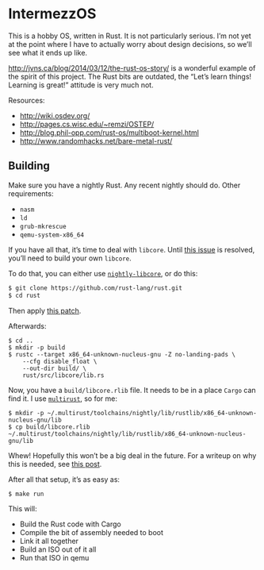 # IntermezzOS

This is a hobby OS, written in Rust. It is not particularly serious. I’m
not yet at the point where I have to actually worry about design decisions, so
we’ll see what it ends up like.

http://jvns.ca/blog/2014/03/12/the-rust-os-story/ is a wonderful example of the
spirit of this project. The Rust bits are outdated, the “Let’s learn things!
Learning is great!” attitude is very much not.


Resources:

* http://wiki.osdev.org/
* http://pages.cs.wisc.edu/~remzi/OSTEP/
* http://blog.phil-opp.com/rust-os/multiboot-kernel.html
* http://www.randomhacks.net/bare-metal-rust/

## Building

Make sure you have a nightly Rust. Any recent nightly should do. Other requirements:

* `nasm`
* `ld`
* `grub-mkrescue`
* `qemu-system-x86_64`

If you have all that, it’s time to deal with `libcore`. Until [this
issue](https://github.com/rust-lang/rfcs/issues/1364) is resolved, you’ll need
to build your own `libcore`.

To do that, you can either use
[`nightly-libcore`](https://github.com/phil-opp/nightly-libcore), or do this:

```bash
$ git clone https://github.com/rust-lang/rust.git
$ cd rust
```

Then apply [this
patch](https://github.com/thepowersgang/rust-barebones-kernel/blob/master/libcore_nofp.patch).

Afterwards:

```
$ cd ..
$ mkdir -p build
$ rustc --target x86_64-unknown-nucleus-gnu -Z no-landing-pads \
    --cfg disable_float \
    --out-dir build/ \
    rust/src/libcore/lib.rs
```

Now, you have a `build/libcore.rlib` file. It needs to be in a place `Cargo`
can find it. I use [`multirust`](https://github.com/brson/multirust), so for
me:

```
$ mkdir -p ~/.multirust/toolchains/nightly/lib/rustlib/x86_64-unknown-nucleus-gnu/lib
$ cp build/libcore.rlib ~/.multirust/toolchains/nightly/lib/rustlib/x86_64-unknown-nucleus-gnu/lib
```

Whew! Hopefully this won’t be a big deal in the future. For a writeup on why
this is needed, see [this
post](http://www.randomhacks.net/2015/11/11/bare-metal-rust-custom-target-kernel-space/).

After all that setup, it’s as easy as:

```bash
$ make run
```

This will:

* Build the Rust code with Cargo
* Compile the bit of assembly needed to boot
* Link it all together
* Build an ISO out of it all
* Run that ISO in qemu
